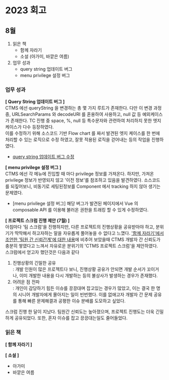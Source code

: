 # 2023 회고
## 8월
1. 읽은 책
    - 함께 자라기
    - 소설 (아가미, 바깥은 여름)
2. 업무 성과
    - query string 업데이트 버그
    - menu privilege 설정 버그

### 업무 성과
**[ Query String 업데이트 버그 ]**  
CTMS 에선 queryString 을 변경하는 총 몇 가지 루트가 존재한다. 다만 이 변경 과정 중, URLSearchParams 와 decodeURI 를 혼용하여 사용하고, null 값 등 예외케이스가 존재한다. TC 진행 중 space, %, null 등 특수문자와 관련하여 처리하지 못한 엣지케이스가 다수 등장하였다.  
이를 수정하기 위해 소스코드 기반 Flow chart 를 짜서 발견된 엣지 케이스를 한 번에 처리할 수 있는 로직으로 수정 하였고, 잘못 적용된 로직을 걷어내는 등의 작업을 진행하였다.
- [query string 업데이트 버그 수정]()

**[ menu privilege 설정 버그 ]**  
CTMS 에선 각 메뉴에 진입할 때 마다 privilege 정보를 가져온다. 하지만, 가져온 privilege 정보가 반영되지 않고 '이전 정보'를 참조하고 있음을 발견하였다. 소스코드를 되짚어보니, 비동기로 세팅된정보를 Component 에서 tracking 하지 않아 생기는 문제였다.
- [menu privilege 설정 버그]
해당 버그가 발견된 페이지에서 Vue 의 composable API 를 이용해 불러온 권한을 트래킹 할 수 있게 수정하였다.

**[ 프로젝트 스크럼 진행 제안 (7월) ]**  
아침마다 '팀 스크럼'을 진행하지만, 다른 프로젝트의 진행상황을 공유받아야 하고, 분위기가 딱딱해서 하고자하는 말을 자유롭게 풀어놓을 수 없다고 느꼈다. ['함께 자라기'에서 조언한 '팀원 간 신뢰간계'에 대한 내용]()에 비추어 보았을때 CTMS 개발자 간 신뢰도가 충분히 쌓였다고 느껴서 자유로운 분위기의 'CTMS 프로젝트 스크럼'을 제안하였다.  
스크럼에서 얻고자 했던것은 다음과 같다
1. 진행상황의 긴밀한 공유  
: 개발 인원이 많은 프로젝트다 보니, 진행상황 공유가 안되면 개발 순서가 꼬이거나, 이미 개발한 내용을 다시 개발하는 등의 불상사가 발생하는 경우가 존재했다. 
2. 어려운 점 전파  
: 개인이 감당하기 힘든 이슈를 끙끙대며 잡고있는 경우가 많았고, 이는 결국 한 명의 시니어 개발자에게 몰아지는 일이 빈번했다. 이를 없애고자 개발자 간 문제 공유를 통해 빠른 문제해결과 공평한 이슈 분배를 도모하고 싶었다.

스크럼 진행 한 달이 지났다. 팀원간 신뢰도는 높아졌으며, 프로젝트 진행도는 더욱 긴밀하게 공유되었다. 또한, 혼자 이슈를 잡고 끙끙대는일도 줄어들었다.

### 읽은 책
**[ 함께 자라기 ]**  
  

**[ 소설 ]**  
- 아가미
- 바깥은 여름
